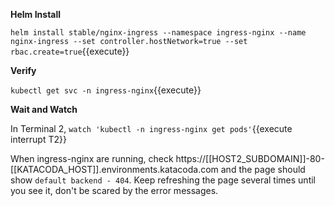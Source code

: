 **Helm Install**

`helm install stable/nginx-ingress --namespace ingress-nginx --name nginx-ingress --set controller.hostNetwork=true --set rbac.create=true`{{execute}}

**Verify**

`kubectl get svc -n ingress-nginx`{{execute}}


**Wait and Watch**

In Terminal 2, `watch 'kubectl -n ingress-nginx get pods'`{{execute interrupt T2}}

When ingress-nginx are running, check https://[[HOST2_SUBDOMAIN]]-80-[[KATACODA_HOST]].environments.katacoda.com and the page should show `default backend - 404`. Keep refreshing the page several times until you see it, don't be scared by the error messages.
